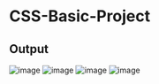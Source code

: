 # CSS-Basic-Project

## Output


![image](https://github.com/user-attachments/assets/d9fd51e7-c6ca-4d9d-842e-6929bbbcbc33)
![image](https://github.com/user-attachments/assets/9e937b09-1490-4ffc-9a85-3cec3ad7ade5)
![image](https://github.com/user-attachments/assets/3c190e6b-931b-47ed-9a2b-5c999fd63569)
![image](https://github.com/user-attachments/assets/b817ba24-471e-4010-8fd5-2d98e3bdcb7f)

